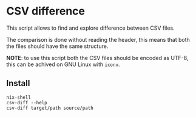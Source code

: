 # CSV difference
This script allows to find and explore difference between CSV files.

The comparison is done without reading the header, this means that both the files should have the same structure.


**NOTE**: to use this script both the CSV files should be encoded as UTF-8, this can be achived on GNU Linux with `iconv`.

## Install
```
nix-shell
csv-diff --help
csv-diff target/path source/path
```
